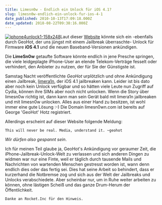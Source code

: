 ```yaml
---
title: Limesn0w - Endlich ein Unlock für iOS 4.1?
slug: limesn0w-endlich-ein-unlock-fur-ios-4-1
date_published: 2010-10-13T17:09:18.000Z
date_updated: 2018-08-22T09:38:16.000Z
---
```


[![iphone4unlock1-158x248](//picdump.thafaker.de/2010/08/iphone4unlock1-158x248-150x150.jpg)](http://picdump.thafaker.de/2010/08/iphone4unlock1-158x248.jpg)Laut dieser [Website](http://www.iphone-magazine.de/limesn0w-ios-4-1-unlock-6972/?utm_source=feedburner&amp;utm_medium=twitter&amp;utm_campaign=Feed%3A+iphone_magazine+%28IPhone+3G+und+3G+S+Magazine%29) könnte sich ein -ebenfalls durch GeoHot, der uns jüngst mit einem Jailbreak überraschte- Unlock für Firmware **iOS 4.1** und die neuen Baseband-Versionen ankündigen.

Die **LimeSn0w** getaufte Software könnte endlich in jene Presche springen, die viele leidgeplagte iPhone-User an elende Telekom-Verträge fesselt oder verhindert, den Anbieter zu nutzen, der für Sie der Günstigste ist.

Samstag Nacht veröffentlichte *GeoHot* urplötzlich und ohne Ankündigung einen Jailbreak, [limera1n](__GHOST_URL__/10/howto-limera1n-jailbreak-windows-ios-4-1-iphone-3gs-iphone-4), der iOS 4.1 jailbreaken kann. Leider ist bis dato aber noch kein Unlock verfügbar und so hätten viele Leute nun Zugriff auf Cydia, können ihre SIMs aber noch nicht unlocken. Wenn die Story über limesn0w richtig ist, dann kann man sein Gerät bald mit limera1n jailbreaken und mit limesn0w unlocken. Alles aus einer Hand zu besitzen, ist wohl immer eine gute Lösung :-) Die Domain limesn0wn.com ist bereits auf George 'GeoHot' Hotz registriert. 

Allerdings erscheint auf dieser Website folgende Meldung:

    This will never be real. Media, understand it. ~geohot

*Wir dürfen also gespannt sein*.

Ich für meinen Teil glaube ja, GeoHot's Ankündigung vor geraumer Zeit, die iPhone-Jailbreak-Unlock-Welt zu verlassen und sich anderen Dingen zu widmen war nur eine Finte, weil er täglich durch tausende Mails und Nachrichten von wartenden Menschen gestresst worden ist, wann denn endlich dies oder das fertig sei. Dies hat seine Arbeit so behindert, dass er kurzerhand die Notbremse zog und sich aus der Welt der Jailbreaks und Unlocks verabschiedete. Aber scheinbar nur, um in Ruhe weiter arbeiten zu können, ohne lästigen Scheiß und das ganze Drum-Herum der Öffentlichkeit.

`Danke an Rocket.Inc für den Hinweis.`

